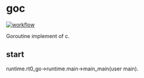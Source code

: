 # goc  
[![workflow](https://github.com/jingyugao/tco/workflows/C/C++%20CI/badge.svg)]( https://github.com/jingyugao/tco/workflows/C/C++%20CI/badge.svg)

Goroutine implement of c.

## start 
runtime.rt0_go->runtime.main->main_main(user main).
